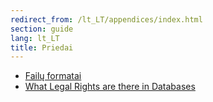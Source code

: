 ```yaml
---
redirect_from: /lt_LT/appendices/index.html
section: guide
lang: lt_LT
title: Priedai
---
```


-   [Failų formatai](file-formats.html)
-   [What Legal Rights are there in Databases](what-legal-ip-rights-are-there-in-databases.html)